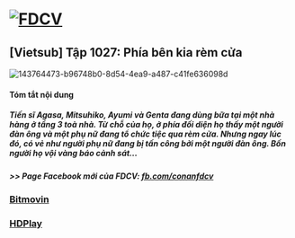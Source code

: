 # [![FDCV](https://user-images.githubusercontent.com/75318518/142803511-f5c20d56-47eb-4f2a-b63f-6b9b169c295b.png)](https://admin1509.github.io/fdcvteam.blogspot.com/)
## [Vietsub] Tập 1027: Phía bên kia rèm cửa
![143764473-b96748b0-8d54-4ea9-a487-c41fe636098d](https://user-images.githubusercontent.com/75318518/143764538-cbfc1fdf-f99d-42f8-9b88-cc2592e5ab77.png)

#### Tóm tắt nội dung
##### Tiến sĩ Agasa, Mitsuhiko, Ayumi và Genta đang dùng bữa tại một nhà hàng ở tầng 3 toà nhà. Từ chỗ của họ, ở phía đối diện họ thấy một người đàn ông và một phụ nữ đang tổ chức tiệc qua rèm cửa. Nhưng ngay lúc đó, có vẻ như người phụ nữ đang bị tấn công bởi một người đàn ông. Bốn người họ vội vàng báo cảnh sát...
##### >> Page Facebook mới của FDCV: [fb.com/conanfdcv](https://fb.com/conanfdcv)
### [Bitmovin](https://bitmovin.com/demos/stream-test?format=hls&manifest=https://raw.githubusercontent.com/admin1509/admin1509/main/)
### [HDPlay](https://hdplay.se/?HLSP2P=https://raw.githubusercontent.com/admin1509/admin1509/main/)
